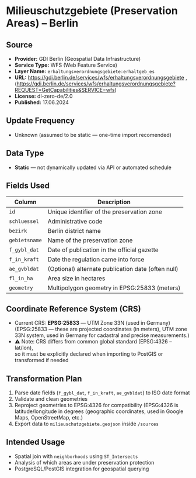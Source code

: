 # Milieuschutzgebiete (Preservation Areas) – Berlin

## Source
- **Provider:** GDI Berlin (Geospatial Data Infrastructure)
- **Service Type:** WFS (Web Feature Service)
- **Layer Name:** `erhaltungsverordnungsgebiete:erhaltgeb_es`
- **URL:** https://gdi.berlin.de/services/wfs/erhaltungsverordnungsgebiete  , (https://gdi.berlin.de/services/wfs/erhaltungsverordnungsgebiete?REQUEST=GetCapabilities&SERVICE=wfs)
- **License:** dl-zero-de/2.0
- **Published:** 17.06.2024

## Update Frequency
- Unknown (assumed to be static — one-time import recomended)

## Data Type
- **Static** — not dynamically updated via API or automated schedule

## Fields Used
| Column         | Description                                          |
|----------------|------------------------------------------------------|
| `id`           | Unique identifier of the preservation zone           |
| `schluessel`   | Administrative code                                  |
| `bezirk`       | Berlin district name                                 |
| `gebietsname`  | Name of the preservation zone                        |
| `f_gybl_dat`   | Date of publication in the official gazette          |
| `f_in_kraft`   | Date the regulation came into force                  |
| `ae_gvbldat`   | (Optional) alternate publication date (often null)   |
| `fl_in_ha`     | Area size in hectares                                |
| `geometry`     | Multipolygon geometry in EPSG:25833 (meters)         |

## Coordinate Reference System (CRS)
- Current CRS: **EPSG:25833** — UTM Zone 33N (used in Germany) (EPSG:25833 — these are projected coordinates (in meters),
UTM zone 33N system, used in Germany for cadastral and precise measurements.)
- ⚠️ Note: CRS differs from common global standard (EPSG:4326 – lat/lon),  
  so it must be explicitly declared when importing to PostGIS or transformed if needed

## Transformation Plan
1. Parse date fields (`f_gybl_dat`, `f_in_kraft`, `ae_gvbldat`) to ISO date format
2. Validate and clean geometries
3. Reproject geometries to EPSG:4326 for compatibility (EPSG:4326 is latitude/longitude in degrees (geographic coordinates, used in Google Maps, OpenStreetMap, etc.)
4. Export data to `milieuschutzgebiete.geojson` inside `/sources`

## Intended Usage
- Spatial join with `neighborhoods` using `ST_Intersects`
- Analysis of which areas are under preservation protection
- PostgreSQL/PostGIS integration for geospatial querying
